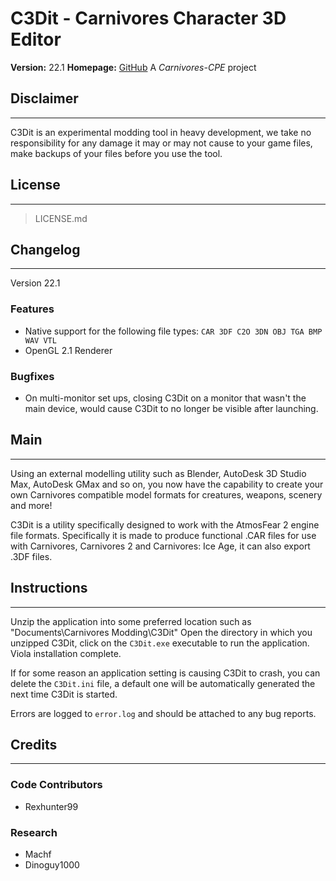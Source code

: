 # C3Dit - Carnivores Character 3D Editor
**Version:** 22.1
**Homepage:** [GitHub](https://github.com/carnivores-cpe/c3dit)
A *Carnivores-CPE* project


## Disclaimer
----
C3Dit is an experimental modding tool in heavy development, we take no responsibility for any damage it may or may not cause to your game files, make backups of your files before you use the tool.


## License
----
> LICENSE.md


## Changelog
----
Version 22.1

### Features
* Native support for the following file types: `CAR 3DF C2O 3DN OBJ TGA BMP WAV VTL`
* OpenGL 2.1 Renderer

### Bugfixes
* On multi-monitor set ups, closing C3Dit on a monitor that wasn't the main device, would cause C3Dit to no longer be visible after launching.


## Main
----
Using an external modelling utility such as Blender, AutoDesk 3D Studio Max, AutoDesk GMax and so on, you now have the capability to create your own Carnivores compatible model formats for creatures, weapons, scenery and more!

C3Dit is a utility specifically designed to work with the AtmosFear 2 engine file formats.
Specifically it is made to produce functional .CAR files for use with Carnivores, Carnivores 2 and Carnivores: Ice Age, it can also export .3DF files.


## Instructions
----
Unzip the application into some preferred location such as "Documents\Carnivores Modding\C3Dit\"
Open the directory in which you unzipped C3Dit, click on the `C3Dit.exe` executable to run the application.
Viola installation complete.

If for some reason an application setting is causing C3Dit to crash, you can delete the `C3Dit.ini` file, a default one will be automatically generated the next time C3Dit is started.

Errors are logged to `error.log` and should be attached to any bug reports.


## Credits
----
### Code Contributors
* Rexhunter99

### Research
* Machf
* Dinoguy1000
